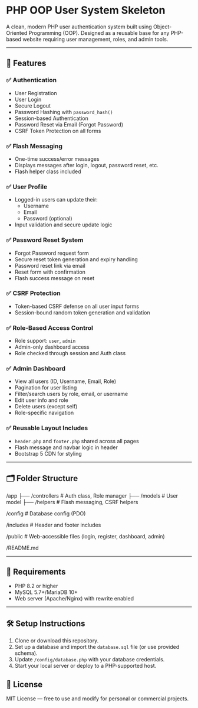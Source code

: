 # PHP OOP User System Skeleton

A clean, modern PHP user authentication system built using Object-Oriented Programming (OOP). Designed as a reusable base for any PHP-based website requiring user management, roles, and admin tools.

---

## 🚀 Features

### ✅ Authentication

- User Registration
- User Login
- Secure Logout
- Password Hashing with `password_hash()`
- Session-based Authentication
- Password Reset via Email (Forgot Password)
- CSRF Token Protection on all forms

### ✅ Flash Messaging

- One-time success/error messages
- Displays messages after login, logout, password reset, etc.
- Flash helper class included

### ✅ User Profile

- Logged-in users can update their:
    - Username
    - Email
    - Password (optional)
- Input validation and secure update logic

### ✅ Password Reset System

- Forgot Password request form
- Secure reset token generation and expiry handling
- Password reset link via email
- Reset form with confirmation
- Flash success message on reset

### ✅ CSRF Protection

- Token-based CSRF defense on all user input forms
- Session-bound random token generation and validation

### ✅ Role-Based Access Control

- Role support: `user`, `admin`
- Admin-only dashboard access
- Role checked through session and Auth class

### ✅ Admin Dashboard

- View all users (ID, Username, Email, Role)
- Pagination for user listing
- Filter/search users by role, email, or username
- Edit user info and role
- Delete users (except self)
- Role-specific navigation

### ✅ Reusable Layout Includes

- `header.php` and `footer.php` shared across all pages
- Flash message and navbar logic in header
- Bootstrap 5 CDN for styling

---

## 🗂️ Folder Structure

/app
├── /controllers # Auth class, Role manager
├── /models # User model
├── /helpers # Flash messaging, CSRF helpers

/config # Database config (PDO)

/includes # Header and footer includes

/public # Web-accessible files (login, register, dashboard, admin)

/README.md

---

## 🧠 Requirements

- PHP 8.2 or higher
- MySQL 5.7+/MariaDB 10+
- Web server (Apache/Nginx) with rewrite enabled

---

## 🛠 Setup Instructions

1. Clone or download this repository.
2. Set up a database and import the `database.sql` file (or use provided schema).
3. Update `/config/database.php` with your database credentials.
4. Start your local server or deploy to a PHP-supported host.

## 📄 License

MIT License — free to use and modify for personal or commercial projects.
